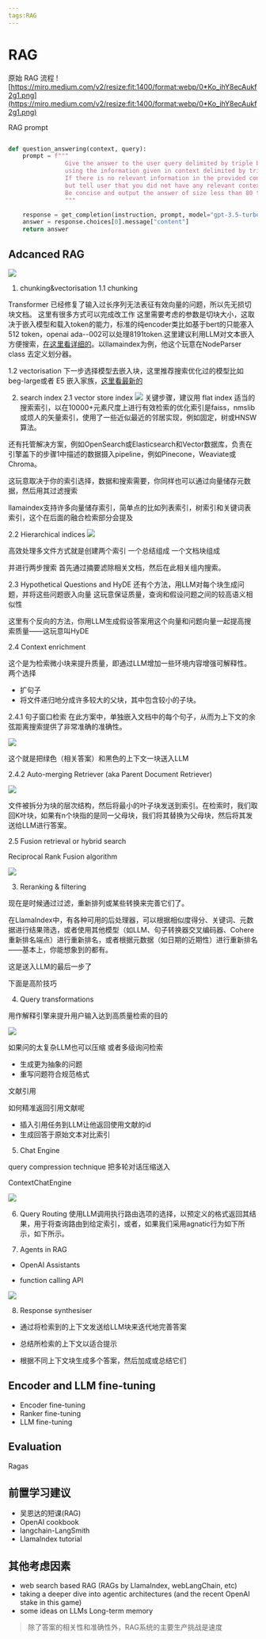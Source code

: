 ```yaml
---
tags:RAG
---
```

# RAG

原始 RAG 流程
![https://miro.medium.com/v2/resize:fit:1400/format:webp/0*Ko_ihY8ecAukf2g1.png](https://miro.medium.com/v2/resize:fit:1400/format:webp/0*Ko_ihY8ecAukf2g1.png)

RAG prompt
```python

def question_answering(context, query):
    prompt = f"""
                Give the answer to the user query delimited by triple backticks ```{query}```\
                using the information given in context delimited by triple backticks ```{context}```.\
                If there is no relevant information in the provided context, try to answer yourself, 
                but tell user that you did not have any relevant context to base your answer on.
                Be concise and output the answer of size less than 80 tokens.
                """

    response = get_completion(instruction, prompt, model="gpt-3.5-turbo")
    answer = response.choices[0].message["content"]
    return answer
```

## Adcanced RAG
![](https://miro.medium.com/v2/resize:fit:2000/format:webp/0*Gr_JqzdpHu7enWG9.png)

1. chunking&vectorisation
1.1 chunking

Transformer 已经修复了输入过长序列无法表征有效向量的问题，所以先无损切块文档。
这里有很多方式可以完成改工作
这里需要考虑的参数是切块大小，这取决于嵌入模型和载入token的能力，标准的纯encoder类比如基于bert的只能塞入 512 token，openai ada--002可以处理8191token.这里建议利用LLM对文本嵌入方便搜索，[在这里看详细的](https://www.pinecone.io/learn/chunking-strategies/)。以llamaindex为例，他这个玩意在NodeParser class 去定义划分器。

1.2 vectorisation
下一步选择模型去嵌入块，这里推荐搜索优化过的模型比如 beg-large或者 E5 嵌入家族，[这里看最新的](https://huggingface.co/spaces/mteb/leaderboard)

2. search index
2.1 vector store index
![](https://miro.medium.com/v2/resize:fit:1400/format:webp/0*fCxtcFf8gIgnaJfE.png)
关键步骤，建议用 flat index
适当的搜索索引，以在10000+元素尺度上进行有效检索的优化索引是faiss，nmslib或烦人的矢量索引，使用了一些近似最近的邻居实现，例如固定，树或HNSW算法。

还有托管解决方案，例如OpenSearch或Elasticsearch和Vector数据库，负责在引擎盖下的步骤1中描述的数据摄入pipeline，例如Pinecone，Weaviate或Chroma。

这玩意取决于你的索引选择，数据和搜索需要，你同样也可以通过向量储存元数据，然后用其过滤搜索

llamaindex支持许多向量储存索引，简单点的比如列表索引，树索引和关键词表索引，这个在后面的融合检索部分会提及

2.2 Hierarchical indices
![](https://miro.medium.com/v2/resize:fit:2000/format:webp/0*nDwj0Jgpyk2qc_qJ.png)

高效处理多文件方式就是创建两个索引
一个总结组成
一个文档块组成

并进行两步搜索
首先通过摘要滤除相关文档，然后在此相关组内搜索。

2.3 Hypothetical Questions and HyDE
还有个方法，用LLM对每个块生成问题，并将这些问题嵌入向量
这玩意保证质量，查询和假设问题之间的较高语义相似性

这里有个反向的方法，你用LLM生成假设答案用这个向量和问题向量一起提高搜索质量——这玩意叫HyDE

2.4 Context enrichment

这个是为检索微小块来提升质量，即通过LLM增加一些环境内容增强可解释性。
两个选择
- 扩句子
- 将文件递归地分成许多较大的父块，其中包含较小的子块。

2.4.1 句子窗口检索
在此方案中，单独嵌入文档中的每个句子，从而为上下文的余弦距离搜索提供了非常准确的准确性。

![](https://miro.medium.com/v2/resize:fit:2000/format:webp/0*JKZ9m_c6jyIKqCWu.png)

这个就是把绿色（相关答案）和黑色的上下文一块送入LLM

2.4.2 Auto-merging Retriever (aka Parent Document Retriever)

![](https://miro.medium.com/v2/resize:fit:2000/format:webp/0*x4rMd50GP99OSDuo.png)

文件被拆分为块的层次结构，然后将最小的叶子块发送到索引。在检索时，我们取回K叶块，如果有n个块指的是同一父母块，我们将其替换为父母块，然后将其发送给LLM进行答案。

2.5 Fusion retrieval or hybrid search

Reciprocal Rank Fusion algorithm

![](https://miro.medium.com/v2/resize:fit:2000/format:webp/0*0pQbhBEez7U-2knd.png)


3. Reranking & filtering

现在是时候通过过滤，重新排列或某些转换来完善它们了。

在LlamaIndex中，有各种可用的后处理器，可以根据相似度得分、关键词、元数据进行结果筛选，或者使用其他模型（如LLM、句子转换器交叉编码器、Cohere重新排名端点）进行重新排名，或者根据元数据（如日期的近期性）进行重新排名——基本上，你能想象到的都有。

这是送入LLM的最后一步了

下面是高阶技巧

4. Query transformations

用作解释引擎来提升用户输入达到高质量检索的目的

![](https://miro.medium.com/v2/resize:fit:1400/format:webp/0*DP6RrSA2OkcHnWIV.png)

如果问的太复杂LLM也可以压缩
或者多级询问检索

- 生成更为抽象的问题
- 重写问题符合规范格式

文献引用

如何精准返回引用文献呢
- 插入引用任务到LLM让他返回使用文献的id
- 生成回答于原始文本对比索引

5. Chat Engine

query compression technique 把多轮对话压缩送入

 ContextChatEngine

![](https://miro.medium.com/v2/resize:fit:1400/format:webp/0*9cxhMMkUf8veRnRB.png)

6. Query Routing
使用LLM调用执行路由选项的选择，以预定义的格式返回其结果，用于将查询路由到给定索引，或者，如果我们采用agnatic行为如下所示，如下所示。

7. Agents in RAG

- OpenAI Assistants 

- function calling API

![](https://miro.medium.com/v2/resize:fit:1400/format:webp/0*FZp2J2NyHHBXPtii.png)

8. Response synthesiser
- 通过将检索到的上下文发送给LLM块来迭代地完善答案

- 总结所检索的上下文以适合提示

- 根据不同上下文块生成多个答案，然后加成或总结它们

## Encoder and LLM fine-tuning
- Encoder fine-tuning
- Ranker fine-tuning
- LLM fine-tuning


## Evaluation

Ragas

## 前置学习建议
- 吴恩达的短课(RAG)
- OpenAI cookbook
- langchain-LangSmith
- LlamaIndex tutorial

## 其他考虑因素
- web search based RAG (RAGs by LlamaIndex, webLangChain, etc)
-  taking a deeper dive into agentic architectures (and the recent OpenAI stake in this game)
- some ideas on LLMs Long-term memory

>除了答案的相关性和准确性外，RAG系统的主要生产挑战是速度